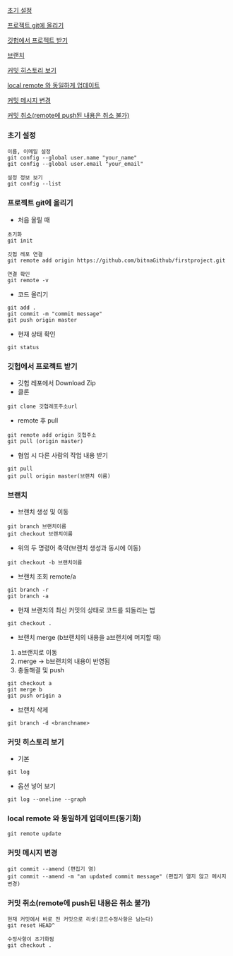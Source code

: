 [초기 설정](https://github.com/gimminjae/log/blob/master/git/git.md#초기-설정)

[프로젝트 git에 올리기](https://github.com/gimminjae/log/blob/master/git/git.md#%ED%94%84%EB%A1%9C%EC%A0%9D%ED%8A%B8-git%EC%97%90-%EC%98%AC%EB%A6%AC%EA%B8%B0)

[깃헙에서 프로젝트 받기](https://github.com/gimminjae/log/blob/master/git/git.md#깃헙에서-프로젝트-받기)

[브랜치](https://github.com/gimminjae/log/blob/master/git/git.md#)

[커밋 히스토리 보기](https://github.com/gimminjae/log/blob/master/git/git.md#커밋-히스토리-보기)

[local remote 와 동일하게 업데이트](https://github.com/gimminjae/log/blob/master/git/git.md#local-remote-와-동일하게-업데이트)

[커밋 메시지 변경](https://github.com/gimminjae/log/blob/master/git/git.md#커밋-메시지-변경)

[커밋 취소(remote에 push된 내용은 취소 불가)](https://github.com/gimminjae/log/blob/master/git/git.md#커밋-취소(remote에-push된-내용은-취소-불가))

### 초기 설정
```
이름, 이메일 설정
git config --global user.name "your_name"
git config --global user.email "your_email"

설정 정보 보기
git config --list
```
### 프로젝트 git에 올리기
- 처음 올릴 때
```
초기화
git init

깃헙 레포 연결
git remote add origin https://github.com/bitnaGithub/firstproject.git

연결 확인
git remote -v
```
- 코드 올리기
```
git add .
git commit -m "commit message"
git push origin master
```

- 현재 상태 확인
```
git status
```
### 깃헙에서 프로젝트 받기
- 깃헙 레포에서 Download Zip
- 클론
```
git clone 깃헙레포주소url
```
- remote 후 pull
```
git remote add origin 깃헙주소
git pull (origin master)
```
- 협업 시 다른 사람의 작업 내용 받기
```
git pull
git pull origin master(브랜치 이름)
```
### 브랜치
- 브랜치 생성 및 이동
```
git branch 브랜치이름
git checkout 브랜치이름
```
- 위의 두 명령어 축약(브랜치 생성과 동시에 이동)
```
git checkout -b 브랜치이름
```
- 브랜치 조회 remote/a
```
git branch -r
git branch -a
```
- 현재 브랜치의 최신 커밋의 상태로 코드를 되돌리는 법
```
git checkout .
```
- 브랜치 merge (b브랜치의 내용을 a브랜치에 머지할 때)
1. a브랜치로 이동
2. merge -> b브랜치의 내용이 반영됨
3. 충돌해결 및 push
```
git checkout a
git merge b
git push origin a
```
- 브랜치 삭제
```
git branch -d <branchname>
```
### 커밋 히스토리 보기
- 기본
```
git log
```
- 옵션 넣어 보기
```
git log --oneline --graph
```
### local remote 와 동일하게 업데이트(동기화)
```
git remote update
```
### 커밋 메시지 변경
```
git commit --amend (편집기 염)
git commit --amend -m "an updated commit message" (편집기 열지 않고 메시지 변경)
```
### 커밋 취소(remote에 push된 내용은 취소 불가)
```
현재 커밋에서 바로 전 커밋으로 리셋(코드수정사항은 남는다)
git reset HEAD^

수정사항이 초기화됨
git checkout .
```
